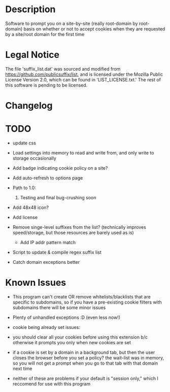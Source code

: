 # Description

Software to prompt you on a site-by-site (really root-domain by root-domain)
basis on whether or not to accept cookies when they are requested by a
site/root domain for the first time

# Legal Notice

The file 'suffix_list.dat' was sourced and modified from
https://github.com/publicsuffix/list, and is licensed under the Mozilla Public
License Version 2.0, which can be found in 'LIST_LICENSE.txt.' The rest of this
software is pending to be licensed.

# Changelog 

# TODO

- update css

- Load settings into memory to read and write from, and only write to storage
  occasionally

- Add badge indicating cookie policy on a site?

- Add auto-refresh to options page

- Path to 1.0:
	1. Testing and final bug-crushing soon

- Add 48x48 icon?

- Add license

- Remove singe-level suffixes from the list? (technically improves
  speed/storage, but those resources are barely used as is)
	- Add IP addr pattern match

- Script to update & compile regex suffix list

- Catch domain exceptions better

# Known Issues

- This program can't create OR remove whitelists/blacklists that are specific
  to subdomains, so if you have a pre-existing cookie filters with subdomains
  there will be some minor issues

- Plenty of unhandled exceptions :D (even less now!)

- cookie being already set issues:
 - you should clear all your cookies before using this extension b/c otherwise
   it prompts you only when new cookies are set
 - if a cookie is set by a domain in a background tab, but then the user closes
   the browser before you set a policy? the wait-list was in memory, so you
   will not get a prompt when you go to that tab with that domain next time
  - neither of these are problems if your default is "session only," which I
    reccomend for use with this program
